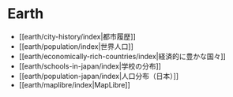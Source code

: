 # Earth

- [[earth/city-history/index|都市履歴]]
- [[earth/population/index|世界人口]]
- [[earth/economically-rich-countries/index|経済的に豊かな国々]]
- [[earth/schools-in-japan/index|学校の分布]]
- [[earth/population-japan/index|人口分布（日本）]]
- [[earth/maplibre/index|MapLibre]]
